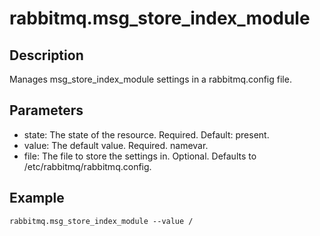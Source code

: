 # rabbitmq.msg_store_index_module

## Description

Manages msg_store_index_module settings in a rabbitmq.config file.

## Parameters

* state: The state of the resource. Required. Default: present.
* value: The default value. Required. namevar.
* file: The file to store the settings in. Optional. Defaults to /etc/rabbitmq/rabbitmq.config.

## Example

```shell
rabbitmq.msg_store_index_module --value /
```

